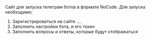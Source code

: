 Сайт для запуска телеграм ботов в формате NoCode.
Для запуска необходимо:
1. Зарегистрироваться на сайте ....
2. Заполнить настройки бота, и его токен
3. Заполнить вопросы и ответы, которые будут отображаться
 

